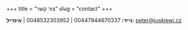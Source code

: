 +++
title = "צור קשר"
slug = "contact"
+++

**נייד:** 00447944670337 | 0048532303952 | **אימייל:** peter@juskiewi.cz
